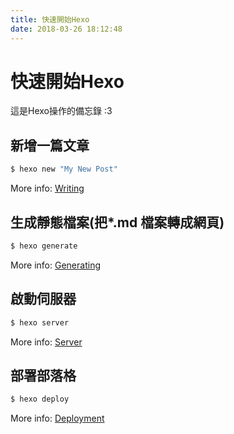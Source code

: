 ```yaml
---
title: 快速開始Hexo
date: 2018-03-26 18:12:48
---
```


# 快速開始Hexo

這是Hexo操作的備忘錄 :3

## 新增一篇文章

``` bash
$ hexo new "My New Post"
```

More info: [Writing](https://hexo.io/docs/writing.html)

## 生成靜態檔案(把*.md 檔案轉成網頁)

``` bash
$ hexo generate
```

More info: [Generating](https://hexo.io/docs/generating.html)

## 啟動伺服器

``` bash
$ hexo server
```

More info: [Server](https://hexo.io/docs/server.html)

## 部署部落格

``` bash
$ hexo deploy
```

More info: [Deployment](https://hexo.io/docs/deployment.html)